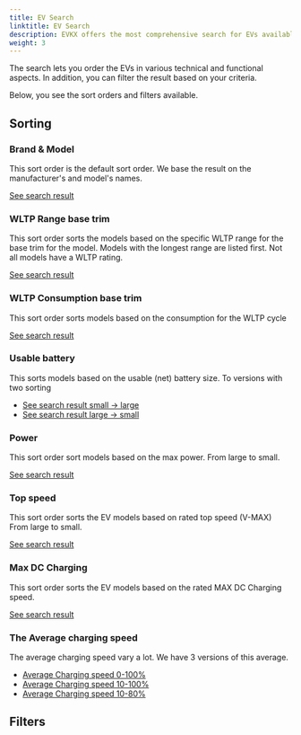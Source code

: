 ```yaml
---
title: EV Search
linktitle: EV Search
description: EVKX offers the most comprehensive search for EVs available online. This guide guides you on how to get the most out of this feature.
weight: 3
---
```


The search lets you order the EVs in various technical and functional aspects. In addition, you can filter the result based on your criteria. 

Below, you see the sort orders and filters available.

## Sorting

### Brand & Model

This sort order is the default sort order. We base the result on the manufacturer's and model's names.

[See search result](/evsearch/)

### WLTP Range base trim

This sort order sorts the models based on the specific WLTP range for the base trim for the model. Models with the longest range are listed first. Not all models have a WLTP rating.

[See search result](/evsearch/?sortOrder=RangeMinimumWltp)

### WLTP Consumption base trim

This sort order sorts models based on the consumption for the WLTP cycle

[See search result](/evsearch/?sortOrder=WltpBasicConsumption)

### Usable battery

This sorts models based on the usable (net) battery size. To versions with two sorting

- [See search result small -> large](/evsearch/?sortOrder=NetBattery)
- [See search result large -> small](/evsearch/?sortOrder=NetBattery)

### Power

This sort order sort models based on the max power. From large to small.

[See search result](/evsearch/?sortOrder=PowerDesc)

### Top speed

This sort order sorts the EV models based on rated top speed (V-MAX) From large to small.

[See search result](/evsearch/?sortOrder=TopSpeedDesc)

### Max DC Charging

This sort order sorts the  EV models based on the rated MAX DC Charging speed.

[See search result](/evsearch/?sortOrder=MaxDCCharging)

### The Average charging speed 

The average charging speed vary a lot. We have 3 versions of this average. 


- [Average Charging speed 0-100%](/evsearch/?sortOrder=AverageChargingSpeedDesc)
- [Average Charging speed 10-100%](/evsearch/?sortOrder=AverageChargingSpeed10100Desc)
- [Average Charging speed 10-80%](/evsearch/?sortOrder=AverageChargingSpeed1080Desc)


## Filters


